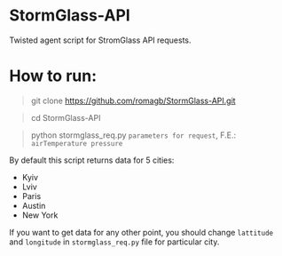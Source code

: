 # StormGlass-API
Twisted agent script for StromGlass API requests.

# **How to run:**
> git clone https://github.com/romagb/StormGlass-API.git

> cd StormGlass-API

> python stormglass_req.py `parameters for request`, F.E.: `airTemperature pressure`

By default this script returns data for 5 cities:
* Kyiv
* Lviv
* Paris
* Austin
* New York

If you want to get data for any other point, you should change `lattitude` and `longitude` in `stormglass_req.py` file for particular city.
